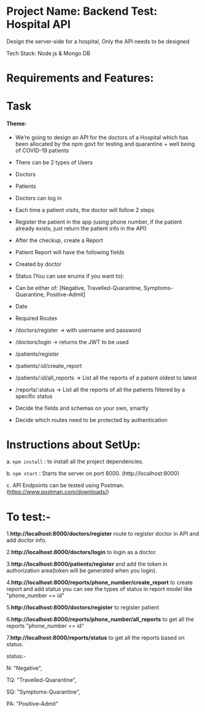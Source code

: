 # Project Name: Backend Test: Hospital API
Design the server-side for a hospital, Only the API needs to be designed

Tech Stack: Node.js & Mongo DB

# Requirements and Features:

# Task
#### Theme:
- We’re going to design an API for the doctors of a Hospital which has been allocated by the
  npm govt for testing and quarantine + well being of COVID-19 patients
- There can be 2 types of Users
- Doctors
- Patients
- Doctors can log in
- Each time a patient visits, the doctor will follow 2 steps
- Register the patient in the app (using phone number, if the patient already exists, just
  return the patient info in the API)
- After the checkup, create a Report
- Patient Report will have the following fields
- Created by doctor
- Status (You can use enums if you want to):
- Can be either of: [Negative, Travelled-Quarantine, Symptoms-Quarantine,
  Positive-Admit]

- Date
- Required Routes
- /doctors/register → with username and password
- /doctors/login → returns the JWT to be used
- /patients/register
- /patients/:id/create_report
- /patients/:id/all_reports → List all the reports of a patient oldest to latest
- /reports/:status → List all the reports of all the patients filtered by a specific status
- Decide the fields and schemas on your own, smartly
- Decide which routes need to be protected by authentication

# Instructions about SetUp:

a. `npm install` : to install all the project dependencies.

b. `npm start` : Starts the server on port 8000. (http://localhost:8000)

c. API Endpoints can be tested using Postman.(https://www.postman.com/downloads/)

# To test:- 

1.**http://localhost:8000/doctors/register** route to register doctor in API and add doctor info.

2.**http://localhost:8000/doctors/login** to login as a doctor.

3.**http://localhost:8000/patients/register** and add the token in authorization area(token will be generated when you login).

4.**http://localhost:8000/reports/phone_number/create_report** to create report and add status you can see the types of
   status in report model like "phone_number == id"

5.**http://localhost:8000/doctors/register** to register patient

6.**http://localhost:8000/reports/phone_number/all_reports** to get all the reports "phone_number == id"

7.**http://localhost:8000/reports/status** to get all the reports based on status.
   

   status:-
   
   N: "Negative",
   
   TQ: "Travelled-Quarantine",
   
   SQ: "Symptoms-Quarantine",
   
   PA: "Positive-Admit"
